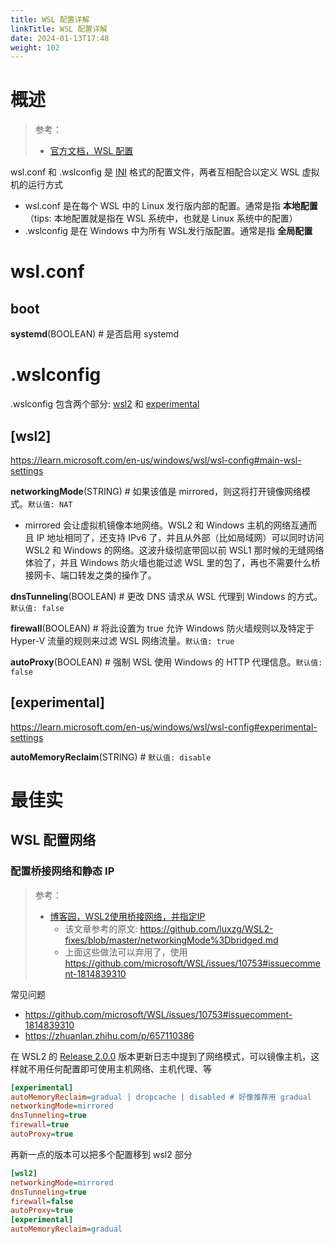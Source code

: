 ```yaml
---
title: WSL 配置详解
linkTitle: WSL 配置详解
date: 2024-01-13T17:48
weight: 102
---
```


# 概述

> 参考：
>
> - [官方文档，WSL 配置](https://learn.microsoft.com/en-us/windows/wsl/wsl-config)

wsl.conf 和 .wslconfig 是 [INI](/docs/2.编程/无法分类的语言/INI.md) 格式的配置文件，两者互相配合以定义 WSL 虚拟机的运行方式

- wsl.conf 是在每个 WSL 中的 Linux 发行版内部的配置。通常是指 **本地配置**（tips: 本地配置就是指在 WSL 系统中，也就是 Linux 系统中的配置）
- .wslconfig 是在 Windows 中为所有 WSL发行版配置。通常是指 **全局配置**

# wsl.conf

## boot

**systemd**(BOOLEAN) # 是否启用 systemd

# .wslconfig

.wslconfig 包含两个部分: [wsl2](#wsl2) 和 [experimental](#experimental)

## \[wsl2]

https://learn.microsoft.com/en-us/windows/wsl/wsl-config#main-wsl-settings

**networkingMode**(STRING) # 如果该值是 mirrored，则这将打开镜像网络模式。`默认值: NAT`

- mirrored 会让虚拟机镜像本地网络。WSL2 和 Windows 主机的网络互通而且 IP 地址相同了，还支持 IPv6 了，并且从外部（比如局域网）可以同时访问 WSL2 和 Windows 的网络。这波升级彻底带回以前 WSL1 那时候的无缝网络体验了，并且 Windows 防火墙也能过滤 WSL 里的包了，再也不需要什么桥接网卡、端口转发之类的操作了。

**dnsTunneling**(BOOLEAN) # 更改 DNS 请求从 WSL 代理到 Windows 的方式。`默认值: false`

**firewall**(BOOLEAN) # 将此设置为 true 允许 Windows 防火墙规则以及特定于 Hyper-V 流量的规则来过滤 WSL 网络流量。`默认值: true`

**autoProxy**(BOOLEAN) # 强制 WSL 使用 Windows 的 HTTP 代理信息。`默认值: false`

## \[experimental]

https://learn.microsoft.com/en-us/windows/wsl/wsl-config#experimental-settings

**autoMemoryReclaim**(STRING) # `默认值: disable`

# 最佳实

## WSL 配置网络

### 配置桥接网络和静态 IP

> 参考：
>
> - [博客园，WSL2使用桥接网络，并指定IP](https://www.cnblogs.com/lic0914/p/17003251.html)
>   - 该文章参考的原文: https://github.com/luxzg/WSL2-fixes/blob/master/networkingMode%3Dbridged.md
>   - 上面这些做法可以弃用了，使用 https://github.com/microsoft/WSL/issues/10753#issuecomment-1814839310

常见问题

- https://github.com/microsoft/WSL/issues/10753#issuecomment-1814839310
- https://zhuanlan.zhihu.com/p/657110386

在 WSL2 的 [Release 2.0.0](https://github.com/microsoft/WSL/releases/tag/2.0.0) 版本更新日志中提到了网络模式，可以镜像主机，这样就不用任何配置即可使用主机网络、主机代理、等

```ini
[experimental]
autoMemoryReclaim=gradual | dropcache | disabled # 好像推荐用 gradual
networkingMode=mirrored
dnsTunneling=true
firewall=true
autoProxy=true
```

再新一点的版本可以把多个配置移到 wsl2 部分

```ini
[wsl2]
networkingMode=mirrored
dnsTunneling=true
firewall=false
autoProxy=true
[experimental]
autoMemoryReclaim=gradual
```